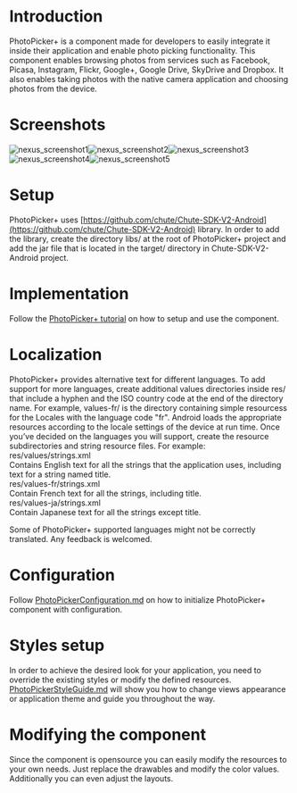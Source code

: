 Introduction
====

PhotoPicker+ is a component made for developers to easily integrate it inside their application and enable photo picking functionality. This component enables browsing photos from services such as Facebook, Picasa, Instagram, Flickr, Google+, Google Drive, SkyDrive and Dropbox. It also enables taking photos with the native camera application and choosing photos from the device.


Screenshots
====

![nexus_screenshot1](/screenshots/nexus_screenshot1.png)![nexus_screenshot2](/screenshots/nexus_screenshot2.png)![nexus_screenshot3](/screenshots/nexus_screenshot3.png)![nexus_screenshot4](/screenshots/nexus_screenshot4.png)![nexus_screenshot5](/screenshots/nexus_screenshot5.png)

Setup
====

PhotoPicker+ uses [https://github.com/chute/Chute-SDK-V2-Android](https://github.com/chute/Chute-SDK-V2-Android) library. In order to add the library, create the directory libs/ at the root of PhotoPicker+ project and add the jar file that is located in the target/ directory in Chute-SDK-V2-Android project.


Implementation
====

Follow the [PhotoPicker+ tutorial](../PhotoPickerPlusTutorial) on how to setup and use the component.


Localization
====

PhotoPicker+ provides alternative text for different languages. 
To add support for more languages, create additional values directories inside res/ that include a hyphen and the ISO country code at the end of the directory name. For example, values-fr/ is the directory containing simple resourcess for the Locales with the language code "fr". Android loads the appropriate resources according to the locale settings of the device at run time.
Once you’ve decided on the languages you will support, create the resource subdirectories and string resource files. For example:  
res/values/strings.xml  
Contains English text for all the strings that the application uses, including text for a string named title.  
res/values-fr/strings.xml  
Contain French text for all the strings, including title.  
res/values-ja/strings.xml  
Contain Japanese text for all the strings except title.

Some of PhotoPicker+ supported languages might not be correctly translated. Any feedback is welcomed.


Configuration
====
Follow [PhotoPickerConfiguration.md](PhotoPickerConfiguration.md) on how to initialize PhotoPicker+ component with configuration.


Styles setup
====

In order to achieve the desired look for your application, you need to override the existing styles or modify the defined resources. [PhotoPickerStyleGuide.md](PhotoPickerStyleGuide.md) will show you how to change views appearance or application theme and guide you throughout the way.


Modifying the component
====

Since the component is opensource you can easily modify the resources to your own needs. Just replace the drawables and modify the color values. Additionally you can even adjust the layouts.





